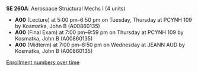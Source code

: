 **SE 260A**: Aerospace Structural Mechs I (4 units)

- **A00** (Lecture) at 5:00 pm–6:50 pm on Tuesday, Thursday at PCYNH 109 by Kosmatka, John B (A00860135)
- **A00** (Final Exam) at 7:00 pm–9:59 pm on Thursday at PCYNH 109 by Kosmatka, John B (A00860135)
- **A00** (Midterm) at 7:00 pm–8:50 pm on Wednesday at JEANN AUD by Kosmatka, John B (A00860135)

[Enrollment numbers over time](./SE260A.tsv)
